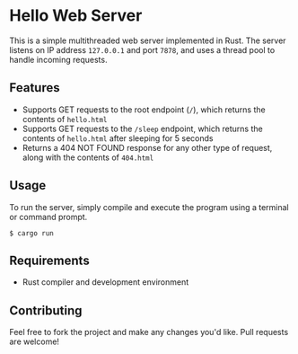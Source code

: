 # Hello Web Server

This is a simple multithreaded web server implemented in Rust. The server listens on IP address `127.0.0.1` and port `7878`, and uses a thread pool to handle incoming requests.

## Features
- Supports GET requests to the root endpoint (`/`), which returns the contents of `hello.html`
- Supports GET requests to the `/sleep` endpoint, which returns the contents of `hello.html` after sleeping for 5 seconds
- Returns a 404 NOT FOUND response for any other type of request, along with the contents of `404.html`

## Usage

To run the server, simply compile and execute the program using a terminal or command prompt.

``$ cargo run``

## Requirements

- Rust compiler and development environment

## Contributing

Feel free to fork the project and make any changes you'd like. Pull requests are welcome!
